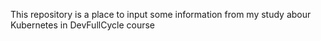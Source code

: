 This repository is a place to input some information from my study abour Kubernetes in DevFullCycle course


